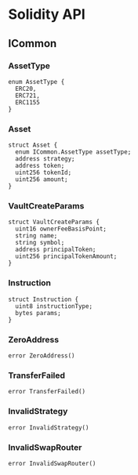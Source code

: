 # Solidity API

## ICommon

### AssetType

```solidity
enum AssetType {
  ERC20,
  ERC721,
  ERC1155
}
```

### Asset

```solidity
struct Asset {
  enum ICommon.AssetType assetType;
  address strategy;
  address token;
  uint256 tokenId;
  uint256 amount;
}
```

### VaultCreateParams

```solidity
struct VaultCreateParams {
  uint16 ownerFeeBasisPoint;
  string name;
  string symbol;
  address principalToken;
  uint256 principalTokenAmount;
}
```

### Instruction

```solidity
struct Instruction {
  uint8 instructionType;
  bytes params;
}
```

### ZeroAddress

```solidity
error ZeroAddress()
```

### TransferFailed

```solidity
error TransferFailed()
```

### InvalidStrategy

```solidity
error InvalidStrategy()
```

### InvalidSwapRouter

```solidity
error InvalidSwapRouter()
```

